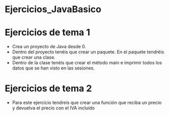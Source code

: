 # Ejercicios_JavaBasico
<h1>Ejercicios de tema 1</h1>
<ul>
<li>Crea un proyecto de Java desde 0.</li>
<li>Dentro del proyecto tenéis que crear un paquete. En el paquete tendréis que crear una clase.</li>
<li>Dentro de la clase tenéis que crear el método main e imprimir todos los datos que se han visto en las sesiones.</li>
</ul>
<h1>Ejercicios de tema 2</h1>
<ul>
<li>Para este ejercicio tendreís que crear una función que reciba un precio y devuelva el precio con el IVA incluido</li>
</ul>

